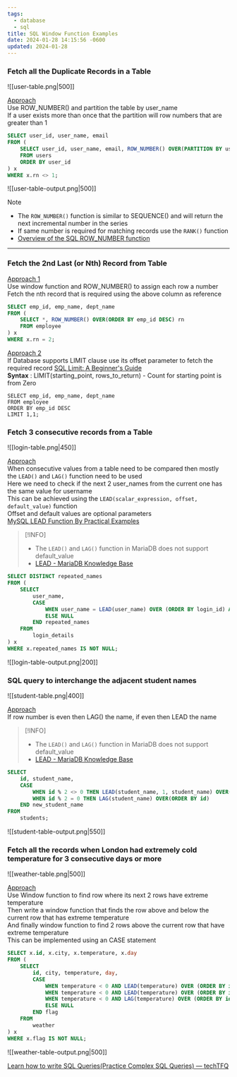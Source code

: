 ```yaml
---
tags:
  - database
  - sql
title: SQL Window Function Examples
date: 2024-01-28 14:15:56 -0600
updated: 2024-01-28
---
```


### Fetch all the Duplicate Records in a Table

![[user-table.png|500]]

<u>Approach</u>  
Use ROW_NUMBER() and partition the table by user_name  
If a user exists more than once that the partition will row numbers that are greater than 1

````sql
SELECT user_id, user_name, email
FROM (
	SELECT user_id, user_name, email, ROW_NUMBER() OVER(PARTITION BY user_name ORDER BY user_name) rn
	FROM users
	ORDER BY user_id
) x
WHERE x.rn <> 1;
````

![[user-table-output.png|500]]

 > [!NOTE]
 > * The `ROW_NUMBER()` function is similar to SEQUENCE() and will return the next incremental number in the series
 > * If same number is required for matching records use the `RANK()` function
 > * [Overview of the SQL ROW_NUMBER function](https://www.sqlshack.com/overview-of-the-sql-row-number-function/)

---

### Fetch the 2nd Last (or Nth) Record from Table

<u>Approach 1</u>  
Use window function and ROW_NUMBER() to assign each row a number  
Fetch the nth record that is required using the above column as reference

````sql
SELECT emp_id, emp_name, dept_name
FROM (
	SELECT *, ROW_NUMBER() OVER(ORDER BY emp_id DESC) rn
	FROM employee
) x
WHERE x.rn = 2;
````

<u>Approach 2</u>  
If Database supports LIMIT clause use its offset parameter to fetch the required record
[SQL Limit: A Beginner's Guide](https://careerkarma.com/blog/sql-limit/)  
**Syntax** : LIMIT(starting_point, rows_to_return) - Count for starting point is from Zero

````
SELECT emp_id, emp_name, dept_name
FROM employee
ORDER BY emp_id DESC
LIMIT 1,1;
````

### Fetch 3 consecutive records from a Table

![[login-table.png|450]]

<u>Approach</u>  
When consecutive values from a table need to be compared then mostly the `LEAD()` and `LAG()` function need to be used  
Here we need to check if the next 2 user_names from the current one has the same value for username  
This can be achieved using the `LEAD(scalar_expression, offset, default_value)` function  
Offset and default values are optional parameters  
[MySQL LEAD Function By Practical Examples](https://www.mysqltutorial.org/mysql-window-functions/mysql-lead-function/)

 > [!INFO]
 > * The `LEAD()` and `LAG()` function in MariaDB does not support default_value
 > * [LEAD - MariaDB Knowledge Base](https://mariadb.com/kb/en/lead/)

````sql
SELECT DISTINCT repeated_names
FROM (
	SELECT 
		user_name,
		CASE 
			WHEN user_name = LEAD(user_name) OVER (ORDER BY login_id) AND user_name = LEAD(user_name, 2) OVER (ORDER BY login_id) THEN user_name
			ELSE NULL 
		END repeated_names
	FROM 
		login_details
) x
WHERE x.repeated_names IS NOT NULL;
````

![[login-table-output.png|200]]

### SQL query to interchange the adjacent student names

![[student-table.png|400]]

<u>Approach</u>  
If row number is even then LAG() the name, if even then LEAD the name

 > [!INFO]
 > * The `LEAD()` and `LAG()` function in MariaDB does not support default_value
 > * [LEAD - MariaDB Knowledge Base](https://mariadb.com/kb/en/lead/)

````sql
SELECT
	id, student_name,
	CASE 
		WHEN id % 2 <> 0 THEN LEAD(student_name, 1, student_name) OVER(ORDER BY id)
		WHEN id % 2 = 0 THEN LAG(student_name) OVER(ORDER BY id)
	END new_student_name
FROM
	students;
````

![[student-table-output.png|550]]

### Fetch all the records when London had extremely cold temperature for 3 consecutive days or more

![[weather-table.png|500]]

<u>Approach</u>  
Use Window function to find row where its next 2 rows have extreme temperature  
Then write a window function that finds the row above and below the current row that has extreme temperature  
And finally window function to find 2 rows above the current row that have extreme temperature  
This can be implemented using an CASE statement

````sql
SELECT x.id, x.city, x.temperature, x.day
FROM (
	SELECT 
		id, city, temperature, day,
		CASE 
			WHEN temperature < 0 AND LEAD(temperature) OVER (ORDER BY id) < 0 AND LEAD(temperature, 2) OVER (ORDER BY id) < 0 THEN "Y"
			WHEN temperature < 0 AND LEAD(temperature) OVER (ORDER BY id) < 0 AND LAG(temperature) OVER (ORDER BY id) < 0 THEN "Y"
			WHEN temperature < 0 AND LAG(temperature) OVER (ORDER BY id) < 0 AND LAG(temperature, 2) OVER (ORDER BY id) < 0 THEN "Y"
			ELSE NULL
		END flag
	FROM
		weather
) x
WHERE x.flag IS NOT NULL;
````

![[weather-table-output.png|500]]

[Learn how to write SQL Queries(Practice Complex SQL Queries) — techTFQ](https://techtfq.com/blog/learn-how-to-write-sql-queries-practice-complex-sql-queries)
